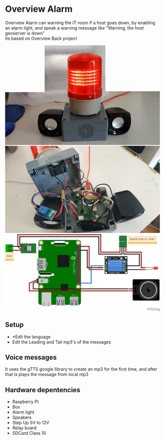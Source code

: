 # Overview Alarm
Overview Alarm can warning the IT room if a host goes down, by enabling an alarm light, and speak a warning message like "Warning, the host geoserver is down"   
Its based on Overview Back project   

![Alt text](https://github.com/vaidis/overview-alarm/blob/master/images/overview_alarm_final.jpg?raw=true)
![Alt text](https://github.com/vaidis/overview-alarm/blob/master/images/overview_alarm_connections.jpg?raw=true)
![Alt text](https://github.com/vaidis/overview-alarm/blob/master/images/overview_alarm_bb.png?raw=true)

## Setup
* *Edit the language
* Edit the Leading and Tail mp3's of the messages 

## Voice messages
It uses the gTTS google library to create an mp3 for the first time, and after that is plays the message from local mp3  

## Hardware depentencies
* Raspberry PI
* Box
* Alarm light
* Speakers
* Step Up 5V to 12V
* Relay board
* SDCard Class 10


